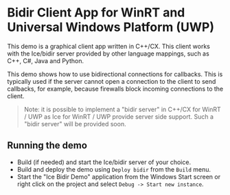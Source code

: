 # Bidir Client App for WinRT and Universal Windows Platform (UWP)

This demo is a graphical client app written in C++/CX. This client
works with the Ice/bidir server provided by other language mappings,
such as C++, C#, Java and Python.

This demo shows how to use bidirectional connections for callbacks.
This is typically used if the server cannot open a connection to the
client to send callbacks, for example, because firewalls block
incoming connections to the client.

 > Note: it is possible to implement a "bidir server" in C++/CX
 > for WinRT / UWP as Ice for WinRT / UWP provide server side 
 > support. Such a "bidir server" will be provided soon.

## Running the demo

* Build (if needed) and start the Ice/bidir server of your choice.
* Build and deploy the demo using `Deploy bidir` from the `Build` menu.
* Start the "Ice Bidir Demo" application from the Windows Start screen
or right click on the project and select `Debug -> Start new instance`.

